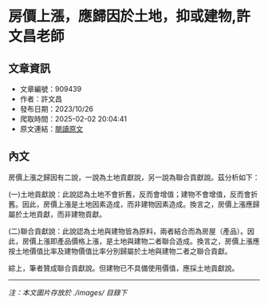 # 房價上漲，應歸因於土地，抑或建物,許文昌老師

## 文章資訊
- 文章編號：909439
- 作者：許文昌
- 發布日期：2023/10/26
- 爬取時間：2025-02-02 20:04:41
- 原文連結：[閱讀原文](https://real-estate.get.com.tw/Columns/detail.aspx?no=909439)

## 內文
房價上漲之歸因有二說，一說為土地貢獻說，另一說為聯合貢獻說。茲分析如下：

(一)土地貢獻說：此說認為土地不會折舊，反而會增值；建物不會增值，反而會折舊。因此，房價上漲是土地因素造成，而非建物因素造成。換言之，房價上漲應歸屬於土地貢獻，而非建物貢獻。

(二)聯合貢獻說：此說認為土地與建物皆為原料，兩者結合而為房屋（產品）。因此，房價上漲即產品價格上漲，是土地與建物二者聯合造成。換言之，房價上漲應按土地價值比率及建物價值比率分別歸屬於土地與建物二者之聯合貢獻。

綜上，筆者贊成聯合貢獻說。但建物已不具備使用價值，應採土地貢獻說。

---
*注：本文圖片存放於 ./images/ 目錄下*
